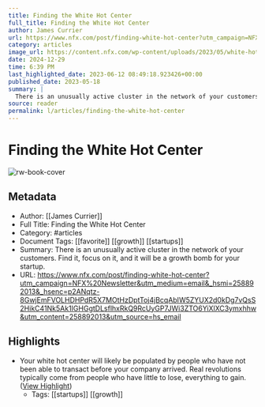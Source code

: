```yaml
---
title: Finding the White Hot Center
full_title: Finding the White Hot Center
author: James Currier
url: https://www.nfx.com/post/finding-white-hot-center?utm_campaign=NFX%20Newsletter&utm_medium=email&_hsmi=258892013&_hsenc=p2ANqtz-8GwjEmFVOLHDHPdR5X7MOtHzDptToj4jBcqAbIW5ZYUX2d0kDg7vQsS2HikC41Nk5Ak1IGHGgtDLsflhxRkQ9RcUyGP7JWi3ZTO6YiXlXC3ymxhhw&utm_content=258892013&utm_source=hs_email
category: articles
image_url: https://content.nfx.com/wp-content/uploads/2023/05/white-hot-ctr-social-v3.jpg
date: 2024-12-29
time: 6:39 PM
last_highlighted_date: 2023-06-12 08:49:18.923426+00:00
published_date: 2023-05-18
summary: |
  There is an unusually active cluster in the network of your customers. Find it, focus on it, and it will be a growth bomb for your startup.
source: reader
permalink: l/articles/finding-the-white-hot-center
---
```

# Finding the White Hot Center

![rw-book-cover](https://content.nfx.com/wp-content/uploads/2023/05/white-hot-ctr-social-v3.jpg)

## Metadata
- Author: [[James Currier]]
- Full Title: Finding the White Hot Center
- Category: #articles
- Document Tags: [[favorite]] [[growth]] [[startups]] 
- Summary: There is an unusually active cluster in the network of your customers. Find it, focus on it, and it will be a growth bomb for your startup.
- URL: https://www.nfx.com/post/finding-white-hot-center?utm_campaign=NFX%20Newsletter&utm_medium=email&_hsmi=258892013&_hsenc=p2ANqtz-8GwjEmFVOLHDHPdR5X7MOtHzDptToj4jBcqAbIW5ZYUX2d0kDg7vQsS2HikC41Nk5Ak1IGHGgtDLsflhxRkQ9RcUyGP7JWi3ZTO6YiXlXC3ymxhhw&utm_content=258892013&utm_source=hs_email

## Highlights
- Your white hot center will likely be populated by people who have not been able to transact before your company arrived. Real revolutions typically come from people who have little to lose, everything to gain. ([View Highlight](https://read.readwise.io/read/01h2qcq5vmz05j82033tyree29))
    - Tags: [[startups]] [[growth]] 


